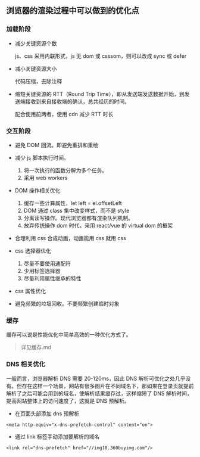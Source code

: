 ## 浏览器的渲染过程中可以做到的优化点

### 加载阶段

- 减少关键资源个数

  js、css 采用内联形式，js 无 dom 或 csssom，则可以改成 sync 或 defer

- 减小关键资源大小

  代码压缩，去除注释

- 缩短关键资源的 RTT（Round Trip Time），即从发送端发送数据开始，到发送端接收到来自接收端的确认，总共经历的时间。

  配合使用前两者，使用 cdn 减少 RTT 时长

### 交互阶段

- 避免 DOM 回流。即避免重排和重绘

- 减少 js 脚本执行时间。

  1. 将一次执行的函数分解为多个任务。
  2. 采用 web workers

- DOM 操作相关优化

  1. 缓存一些计算属性，let left = el.offsetLeft
  2. DOM 通过 class 集中改变样式，而不是 style
  3. 分离读写操作。现代浏览器都有渲染队列机制。
  4. 放弃传统操作 dom 时代，采用 react/vue 的 virtual dom 的框架

- 合理利用 css 合成动画，动画能用 css 就用 css

- css 选择器优化

  1. 尽量不要使用通配符
  2. 少用标签选择器
  3. 尽量利用属性继承的特性

- css 属性优化

- 避免频繁的垃圾回收。不要频繁创建临时对象

### 缓存

缓存可以说是性能优化中简单高效的一种优化方式了。

> 详见缓存.md

### DNS 相关优化

一般而言，浏览器解析 DNS 需要 20-120ms，因此 DNS 解析可优化之处几乎没有。但存在这样一个场景，网站有很多图片在不同域名下，那如果在登录页就提前解析了之后可能会用到的域名，使解析结果缓存过，这样缩短了 DNS 解析时间，提高网站整体上的访问速度了，这就是 DNS 预解析。

- 在页面头部添加 dns 预解析

```
<meta http-equiv="x-dns-prefetch-control" content="on">
```

- 通过 link 标签手动添加要解析的域名

```
<link rel="dns-prefetch" href="//img10.360buyimg.com"/>
```
